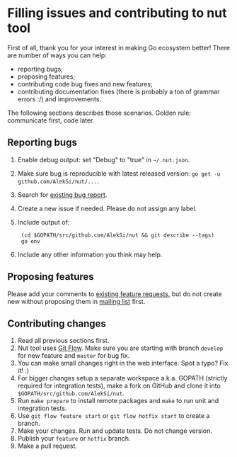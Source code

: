 Filling issues and contributing to nut tool
===========================================

First of all, thank you for your interest in making Go ecosystem better! There are number of ways you can help:

* reporting bugs;
* proposing features;
* contributing code bug fixes and new features;
* contributing documentation fixes (there is probably a ton of grammar errors :/) and improvements.

The following sections describes those scenarios. Golden rule: communicate first, code later.

Reporting bugs
--------------

1. Enable debug output: set "Debug" to "true" in `~/.nut.json`.
2. Make sure bug is reproducible with latest released version: `go get -u github.com/AlekSi/nut/...`.
3. Search for [existing bug report](https://github.com/AlekSi/nut/issues).
4. Create a new issue if needed. Please do not assign any label.
5. Include output of:

		(cd $GOPATH/src/github.com/AlekSi/nut && git describe --tags)
		go env

6. Include any other information you think may help.

Proposing features
------------------

Please add your comments to [existing feature requests](https://github.com/AlekSi/nut/issues?labels=feature), but do not create new without proposing them in [mailing list](https://groups.google.com/group/gonuts-io) first.

Contributing changes
--------------------

1. Read all previous sections first.
2. Nut tool uses [Git Flow](http://nvie.com/posts/a-successful-git-branching-model/). Make sure you are starting with branch `develop` for new feature and `master` for bug fix.
3. You can make small changes right in the web interface. Spot a typo? Fix it! :)
4. For bigger changes setup a separate workspace a.k.a. GOPATH (strictly required for integration tests), make a fork on GitHub and clone it into `$GOPATH/src/github.com/AlekSi/nut`.
5. Run `make prepare` to install remote packages and `make` to run unit and integration tests.
6. Use `git flow feature start` or `git flow hotfix start` to create a branch.
7. Make your changes. Run and update tests. Do not change version.
8. Publish your `feature` or `hotfix` branch.
9. Make a pull request.
